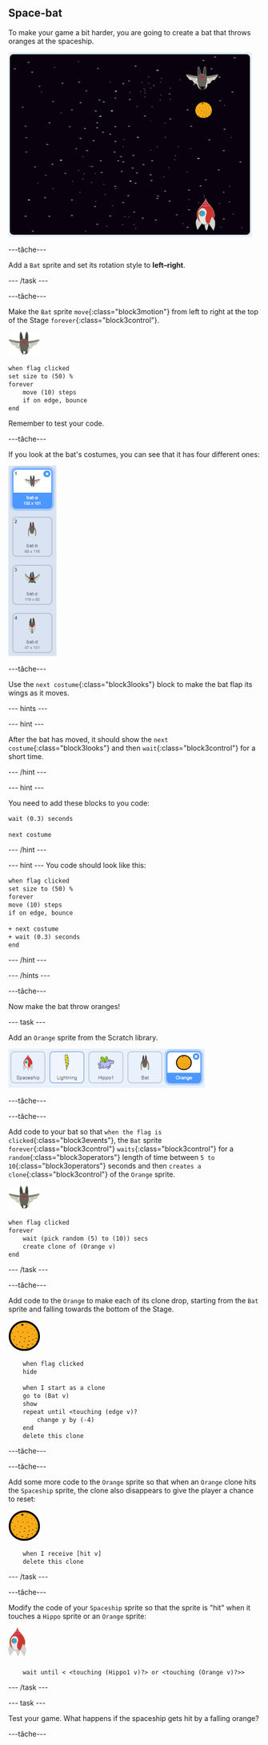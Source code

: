 ## Space-bat

To make your game a bit harder, you are going to create a bat that throws oranges at the spaceship.

![a bat throwing an orange at the spaceship](images/bat-oranges.png)

\---tâche\---

Add a `Bat` sprite and set its rotation style to **left–right**.

\--- /task \---

\---tâche\---

Make the `Bat` sprite `move`{:class="block3motion"} from left to right at the top of the Stage `forever`{:class="block3control"}.

![bat sprite](images/bat-sprite.png)

```blocks3
when flag clicked
set size to (50) %
forever
    move (10) steps
    if on edge, bounce
end
```

Remember to test your code.

\---tâche\---

If you look at the bat's costumes, you can see that it has four different ones:

![capture d'écran](images/invaders-bat-costume.png)

\---tâche\---

Use the `next costume`{:class="block3looks"} block to make the bat flap its wings as it moves.

\--- hints \---

\--- hint \---

After the bat has moved, it should show the `next costume`{:class="block3looks"} and then `wait`{:class="block3control"} for a short time.

\--- /hint \---

\--- hint \---

You need to add these blocks to you code:

```blocks3
wait (0.3) seconds

next costume
```

\--- /hint \---

\--- hint \--- You code should look like this:

```blocks3
when flag clicked
set size to (50) %
forever
move (10) steps
if on edge, bounce

+ next costume
+ wait (0.3) seconds
end
```

\--- /hint \---

\--- /hints \---

\---tâche\---

Now make the bat throw oranges!

\--- task \---

Add an `Orange` sprite from the Scratch library.

![capture d'écran](images/invaders-orange.png)

\---tâche\---

\---tâche\---

Add code to your bat so that `when the flag is clicked`{:class="block3events"}, the `Bat` sprite `forever`{:class="block3control"} `waits`{:class="block3control"} for a `random`{:class="block3operators"} length of time between `5 to 10`{:class="block3operators"} seconds and then `creates a clone`{:class="block3control"} of the `Orange` sprite.

![bat sprite](images/bat-sprite.png)

```blocks3
when flag clicked
forever
    wait (pick random (5) to (10)) secs
    create clone of (Orange v)
end
```

\--- /task \---

\---tâche\---

Add code to the `Orange` to make each of its clone drop, starting from the `Bat` sprite and falling towards the bottom of the Stage.

![orange sprite](images/orange-sprite.png)

```blocks3
    when flag clicked
    hide

    when I start as a clone
    go to (Bat v)
    show
    repeat until <touching (edge v)?
        change y by (-4)
    end
    delete this clone
```

\---tâche\---

\---tâche\---

Add some more code to the `Orange` sprite so that when an `Orange` clone hits the `Spaceship` sprite, the clone also disappears to give the player a chance to reset:

![orange sprite](images/orange-sprite.png)

```blocks3
    when I receive [hit v]
    delete this clone
```

\--- /task \---

\---tâche\---

Modify the code of your `Spaceship` sprite so that the sprite is "hit" when it touches a `Hippo` sprite or an `Orange` sprite:

![rocket sprite](images/rocket-sprite.png)

```blocks3
    wait until < <touching (Hippo1 v)?> or <touching (Orange v)?>>
```

\--- /task \---

\--- task \---

Test your game. What happens if the spaceship gets hit by a falling orange?

\---tâche\---